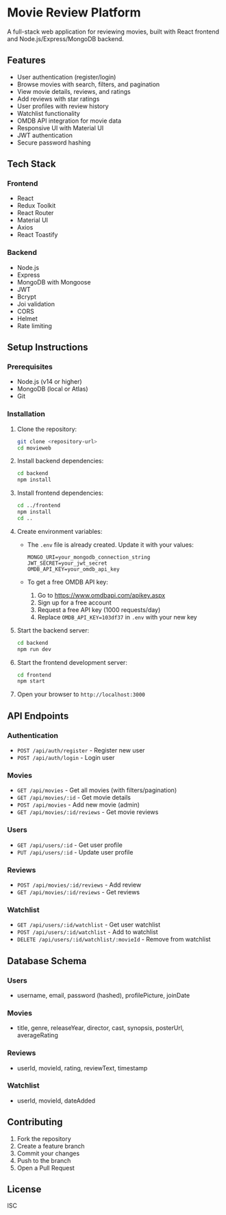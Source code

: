 # Movie Review Platform

A full-stack web application for reviewing movies, built with React frontend and Node.js/Express/MongoDB backend.

## Features

- User authentication (register/login)
- Browse movies with search, filters, and pagination
- View movie details, reviews, and ratings
- Add reviews with star ratings
- User profiles with review history
- Watchlist functionality
- OMDB API integration for movie data
- Responsive UI with Material UI
- JWT authentication
- Secure password hashing

## Tech Stack

### Frontend
- React
- Redux Toolkit
- React Router
- Material UI
- Axios
- React Toastify

### Backend
- Node.js
- Express
- MongoDB with Mongoose
- JWT
- Bcrypt
- Joi validation
- CORS
- Helmet
- Rate limiting

## Setup Instructions

### Prerequisites
- Node.js (v14 or higher)
- MongoDB (local or Atlas)
- Git

### Installation

1. Clone the repository:
   ```bash
   git clone <repository-url>
   cd movieweb
   ```

2. Install backend dependencies:
   ```bash
   cd backend
   npm install
   ```

3. Install frontend dependencies:
   ```bash
   cd ../frontend
   npm install
   cd ..
   ```

4. Create environment variables:
   - The `.env` file is already created. Update it with your values:
     ```
     MONGO_URI=your_mongodb_connection_string
     JWT_SECRET=your_jwt_secret
     OMDB_API_KEY=your_omdb_api_key
     ```

   - To get a free OMDB API key:
     1. Go to https://www.omdbapi.com/apikey.aspx
     2. Sign up for a free account
     3. Request a free API key (1000 requests/day)
     4. Replace `OMDB_API_KEY=103df37` in `.env` with your new key

5. Start the backend server:
   ```bash
   cd backend
   npm run dev
   ```

6. Start the frontend development server:
   ```bash
   cd frontend
   npm start
   ```

7. Open your browser to `http://localhost:3000`

## API Endpoints

### Authentication
- `POST /api/auth/register` - Register new user
- `POST /api/auth/login` - Login user

### Movies
- `GET /api/movies` - Get all movies (with filters/pagination)
- `GET /api/movies/:id` - Get movie details
- `POST /api/movies` - Add new movie (admin)
- `GET /api/movies/:id/reviews` - Get movie reviews

### Users
- `GET /api/users/:id` - Get user profile
- `PUT /api/users/:id` - Update user profile

### Reviews
- `POST /api/movies/:id/reviews` - Add review
- `GET /api/movies/:id/reviews` - Get reviews

### Watchlist
- `GET /api/users/:id/watchlist` - Get user watchlist
- `POST /api/users/:id/watchlist` - Add to watchlist
- `DELETE /api/users/:id/watchlist/:movieId` - Remove from watchlist

## Database Schema

### Users
- username, email, password (hashed), profilePicture, joinDate

### Movies
- title, genre, releaseYear, director, cast, synopsis, posterUrl, averageRating

### Reviews
- userId, movieId, rating, reviewText, timestamp

### Watchlist
- userId, movieId, dateAdded

## Contributing

1. Fork the repository
2. Create a feature branch
3. Commit your changes
4. Push to the branch
5. Open a Pull Request

## License

ISC
